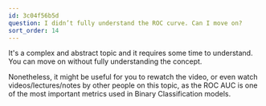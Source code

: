 ```yaml
---
id: 3c04f56b5d
question: I didn’t fully understand the ROC curve. Can I move on?
sort_order: 14
---
```


It's a complex and abstract topic and it requires some time to understand. You can move on without fully understanding the concept.

Nonetheless, it might be useful for you to rewatch the video, or even watch videos/lectures/notes by other people on this topic, as the ROC AUC is one of the most important metrics used in Binary Classification models.